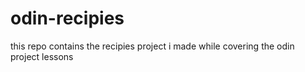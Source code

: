 # odin-recipies
this repo contains the recipies project i made while covering the odin project lessons
